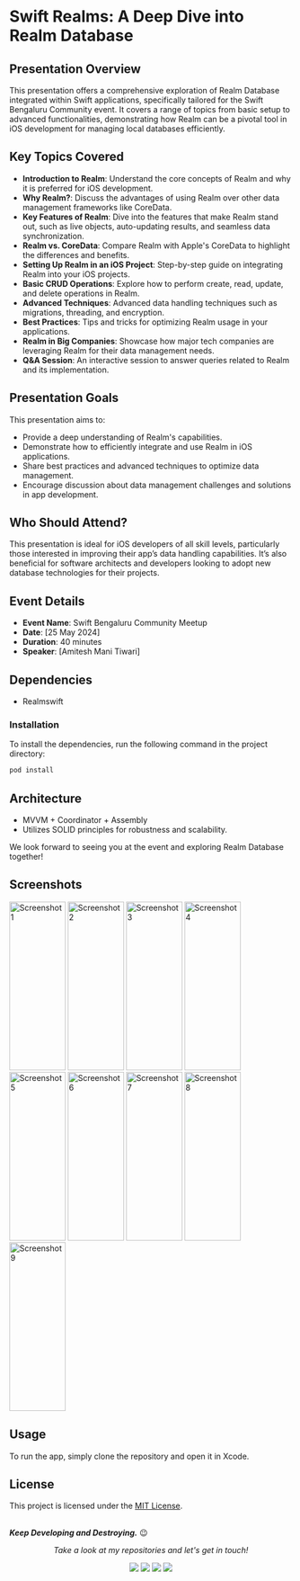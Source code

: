 # Swift Realms: A Deep Dive into Realm Database

## Presentation Overview

This presentation offers a comprehensive exploration of Realm Database integrated within Swift applications, specifically tailored for the Swift Bengaluru Community event. It covers a range of topics from basic setup to advanced functionalities, demonstrating how Realm can be a pivotal tool in iOS development for managing local databases efficiently.

## Key Topics Covered

- **Introduction to Realm**: Understand the core concepts of Realm and why it is preferred for iOS development.
- **Why Realm?**: Discuss the advantages of using Realm over other data management frameworks like CoreData.
- **Key Features of Realm**: Dive into the features that make Realm stand out, such as live objects, auto-updating results, and seamless data synchronization.
- **Realm vs. CoreData**: Compare Realm with Apple's CoreData to highlight the differences and benefits.
- **Setting Up Realm in an iOS Project**: Step-by-step guide on integrating Realm into your iOS projects.
- **Basic CRUD Operations**: Explore how to perform create, read, update, and delete operations in Realm.
- **Advanced Techniques**: Advanced data handling techniques such as migrations, threading, and encryption.
- **Best Practices**: Tips and tricks for optimizing Realm usage in your applications.
- **Realm in Big Companies**: Showcase how major tech companies are leveraging Realm for their data management needs.
- **Q&A Session**: An interactive session to answer queries related to Realm and its implementation.

## Presentation Goals

This presentation aims to:
- Provide a deep understanding of Realm's capabilities.
- Demonstrate how to efficiently integrate and use Realm in iOS applications.
- Share best practices and advanced techniques to optimize data management.
- Encourage discussion about data management challenges and solutions in app development.

## Who Should Attend?

This presentation is ideal for iOS developers of all skill levels, particularly those interested in improving their app’s data handling capabilities. It’s also beneficial for software architects and developers looking to adopt new database technologies for their projects.

## Event Details

- **Event Name**: Swift Bengaluru Community Meetup
- **Date**: [25 May 2024]
- **Duration**: 40 minutes
- **Speaker**: [Amitesh Mani Tiwari]

## Dependencies
- Realmswift

### Installation
To install the dependencies, run the following command in the project directory:
```bash
pod install
```
## Architecture
- MVVM + Coordinator + Assembly
- Utilizes SOLID principles for robustness and scalability.

We look forward to seeing you at the event and exploring Realm Database together!

## Screenshots
<a href="images/1.png"><img src="images/1.png" alt="Screenshot1" width="100" height="300"></a>
<a href="images/2.png"><img src="images/2.png" alt="Screenshot2" width="100" height="300"></a>
<a href="images/3.png"><img src="images/3.png" alt="Screenshot3" width="100" height="300"></a>
<a href="images/4.png"><img src="images/4.png" alt="Screenshot4" width="100" height="300"></a>
<a href="images/5.png"><img src="images/5.png" alt="Screenshot5" width="100" height="300"></a>
<a href="images/6.png"><img src="images/6.png" alt="Screenshot6" width="100" height="300"></a>
<a href="images/7.png"><img src="images/7.png" alt="Screenshot7" width="100" height="300"></a>
<a href="images/8.png"><img src="images/8.png" alt="Screenshot8" width="100" height="300"></a>
<a href="images/9.png"><img src="images/9.png" alt="Screenshot9" width="100" height="300"></a>

## Usage
To run the app, simply clone the repository and open it in Xcode.

## License
This project is licensed under the [MIT License](LICENSE).

</br>***Keep Developing and Destroying.*** :wink:

<p align="center">
  <i>Take a look at my repositories and let's get in touch!</i>

<p align="center">
<a href= "https://github.com/geekyamitesh"><img src="https://img.icons8.com/material-outlined/27/000000/ball-point-pen.png"/></a>
<a href= "https://www.linkedin.com/in/geekyamitesh/"><img src="https://img.icons8.com/material-outlined/30/000000/linkedin.png"/></a>
<a href= "https://twitter.com/geekyamitesh03"><img src="https://img.icons8.com/material-outlined/30/000000/twitter.png"/></a>
<a href= "https://geekyamitesh.github.io/amitesh/"><img src="https://img.icons8.com/material-outlined/27/000000/geography.png"/></a>
</p>

</p>
